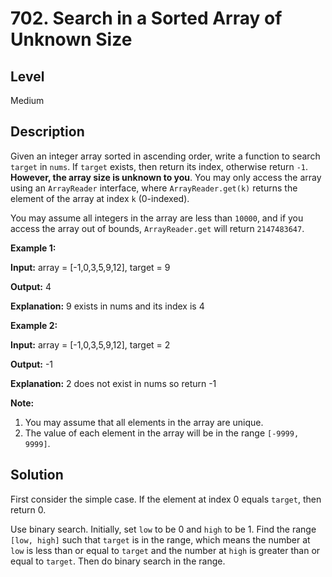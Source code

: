 # 702. Search in a Sorted Array of Unknown Size
## Level
Medium

## Description
Given an integer array sorted in ascending order, write a function to search `target` in `nums`. If `target` exists, then return its index, otherwise return `-1`. **However, the array size is unknown to you**. You may only access the array using an `ArrayReader` interface, where `ArrayReader.get(k)` returns the element of the array at index `k` (0-indexed).

You may assume all integers in the array are less than `10000`, and if you access the array out of bounds, `ArrayReader.get` will return `2147483647`.

**Example 1:**

**Input:** array = [-1,0,3,5,9,12], target = 9

**Output:** 4

**Explanation:** 9 exists in nums and its index is 4

**Example 2:**

**Input:** array = [-1,0,3,5,9,12], target = 2

**Output:** -1

**Explanation:** 2 does not exist in nums so return -1

**Note:**

1. You may assume that all elements in the array are unique.
2. The value of each element in the array will be in the range `[-9999, 9999]`.

## Solution
First consider the simple case. If the element at index 0 equals `target`, then return 0.

Use binary search. Initially, set `low` to be 0 and `high` to be 1. Find the range `[low, high]` such that `target` is in the range, which means the number at `low` is less than or equal to `target` and the number at `high` is greater than or equal to `target`. Then do binary search in the range.
